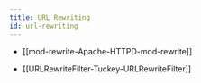 ```yaml
---
title: URL Rewriting
id: url-rewriting
---
```


* [[mod-rewrite-Apache-HTTPD-mod-rewrite]]

* [[URLRewriteFilter-Tuckey-URLRewriteFilter]]
